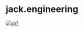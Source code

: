 # jack.engineering

[![up?](https://img.shields.io/website?down_color=red&down_message=offline&label=Website&style=for-the-badge&up_color=success&up_message=online&url=https%3A%2F%2Fjack.engineering)](https://jack.engineering)  
